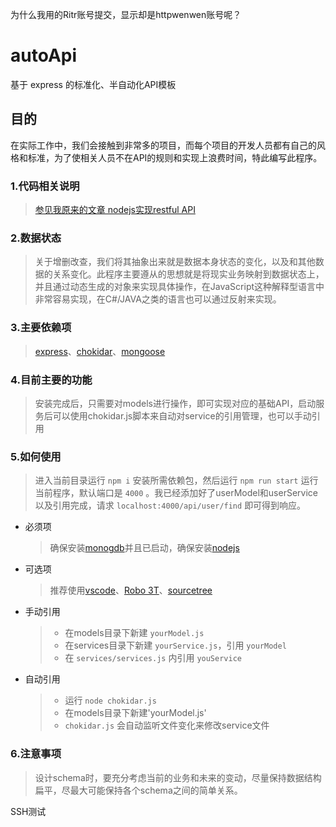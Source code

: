 为什么我用的Ritr账号提交，显示却是httpwenwen账号呢？
# autoApi
基于 express 的标准化、半自动化API模板
## 目的
在实际工作中，我们会接触到非常多的项目，而每个项目的开发人员都有自己的风格和标准，为了使相关人员不在API的规则和实现上浪费时间，特此编写此程序。

### 1.代码相关说明
>[参见我原来的文章 nodejs实现restful API][1]
### 2.数据状态
>关于增删改查，我们将其抽象出来就是数据本身状态的变化，以及和其他数据的关系变化。此程序主要遵从的思想就是将现实业务映射到数据状态上，并且通过动态生成的对象来实现具体操作，在JavaScript这种解释型语言中非常容易实现，在C#/JAVA之类的语言也可以通过反射来实现。
### 3.主要依赖项
>[express][2]、[chokidar][3]、[mongoose][4]
### 4.目前主要的功能
>安装完成后，只需要对models进行操作，即可实现对应的基础API，启动服务后可以使用chokidar.js脚本来自动对service的引用管理，也可以手动引用
### 5.如何使用
> 进入当前目录运行 `npm i` 安装所需依赖包，然后运行 `npm run start` 运行当前程序，默认端口是 `4000` 。我已经添加好了userModel和userService以及引用完成，请求 `localhost:4000/api/user/find` 即可得到响应。

- 必须项
  >确保安装[monogdb][5]并且已启动，确保安装[nodejs][6]

- 可选项
  >推荐使用[vscode][7]、[Robo 3T][8]、[sourcetree][9]

- 手动引用
  >- 在models目录下新建 `yourModel.js`
  >- 在services目录下新建 `yourService.js`，引用 `yourModel`
  >- 在 `services/services.js` 内引用 `youService`

- 自动引用
  >- 运行 `node chokidar.js`
  >- 在models目录下新建'yourModel.js'
  >- `chokidar.js` 会自动监听文件变化来修改service文件
### 6.注意事项
>设计schema时，要充分考虑当前的业务和未来的变动，尽量保持数据结构扁平，尽最大可能保持各个schema之间的简单关系。

SSH测试


  [1]: https://segmentfault.com/a/1190000010433698
  [2]: https://www.npmjs.com/package/express
  [3]: https://www.npmjs.com/package/chokidar
  [4]: http://mongoosejs.com/
  [5]: https://www.mongodb.com/
  [6]: http://nodejs.cn/
  [7]: https://code.visualstudio.com/
  [8]: https://robomongo.org/
  [9]: https://www.sourcetreeapp.com/